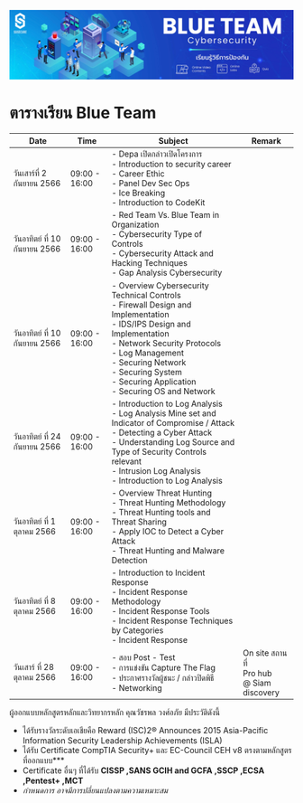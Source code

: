 ![Blue Team banner](Blue%20Team%20banner.png)

# ตารางเรียน Blue Team

| Date     | Time          | Subject | Remark |
|----------|---------------|---------|--------|
| วันเสาร์ที่ 2 กันยายน 2566    | 09:00 - 16:00  | - Depa เปิดกล่าวเปิดโครงการ <br /> - Introduction to security career <br /> - Career Ethic <br /> - Panel Dev Sec Ops <br /> - Ice Breaking <br /> - Introduction to CodeKit    |        |
| วันอาทิตย์ ที่ 10 กันยายน 2566| 09:00 - 16:00  | - Red Team Vs. Blue Team in Organization <br /> - Cybersecurity Type of Controls <br /> - Cybersecurity Attack and Hacking Techniques <br /> - Gap Analysis Cybersecurity     |        |
| วันอาทิตย์ ที่ 10 กันยายน 2566| 09:00 - 16:00  | - Overview Cybersecurity Technical Controls <br /> - Firewall Design and Implementation <br /> - IDS/IPS Design and Implementation <br /> - Network Security Protocols <br /> - Log Management <br /> - Securing Network <br /> - Securing System <br /> - Securing Application <br /> - Securing OS and Network|        |
| วันอาทิตย์ ที่ 24 กันยายน 2566| 09:00 - 16:00  | - Introduction to Log Analysis <br /> - Log Analysis Mine set and Indicator of Compromise / Attack <br /> - Detecting a Cyber Attack <br /> - Understanding Log Source and Type of Security Controls relevant <br /> - Intrusion Log Analysis <br /> - Introduction to Log Analysis <br />     |        |
| วันอาทิตย์ ที่ 1 ตุลาคม 2566  | 09:00 - 16:00  | - Overview Threat Hunting <br /> - Threat Hunting Methodology <br /> - Threat Hunting tools and Threat Sharing <br /> - Apply IOC to Detect a Cyber Attack <br /> - Threat Hunting and Malware Detection|        |
| วันอาทิตย์ ที่ 8 ตุลาคม 2566  | 09:00 - 16:00  | - Introduction to Incident Response <br /> - Incident Response Methodology <br /> - Incident Response Tools <br /> - Incident Response Techniques by Categories <br /> - Incident Response       |        |
| วันเสาร์ ที่ 28 ตุลาคม 2566   | 09:00 - 16:00  | - สอบ Post - Test <br /> - การแข่งขัน Capture The Flag <br /> - ประกาศรางวัลผู้ชนะ / กล่าวปิดพิธี <br /> - Networking | On site สถานที่ <br /> Pro hub <br /> @ Siam discovery       | 

ผู้ออกแบบหลักสูตรหลักและวิทยากรหลัก คุณวัชรพล วงศ์อภัย มีประวัติดังนี้

- ได้รับรางวัลระดับเอเชียคือ Reward (ISC)2® Announces 2015 Asia-Pacific Information Security Leadership Achievements (ISLA)
- ได้รับ Certificate CompTIA Security+ และ EC-Council CEH v8 ตรงตามหลักสูตรที่ออกแบบ***
- Certificate อื่นๆ ที่ได้รับ **CISSP ,SANS GCIH and GCFA ,SSCP ,ECSA ,Pentest+ ,MCT**
- *กำหนดการ อาจมีการปลี่ยนแปลงตามความเหมาะสม*
